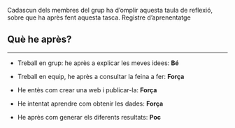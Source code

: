 Cadascun dels membres del grup ha d’omplir aquesta taula de reflexió, sobre que ha après fent aquesta tasca.
Registre d’aprenentatge

## Què he après?
---
- Treball en grup: he après a explicar les meves idees: **Bé**

- Treball en equip, he après a consultar la feina a fer: **Força**

- He entès com crear una web i publicar-la: **Força**

- He intentat aprendre com obtenir les dades: **Força**

- He après com generar els diferents resultats: **Poc** 
